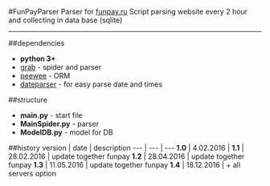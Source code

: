 #FunPayParser
Parser for [funpay.ru](http://funpay.ru)
Script parsing website every 2 hour and collecting in data base (sqlite)

---

##dependencies
* __python 3+__ 
* [grab](http://docs.grablib.org/en/latest/usage/installation.html) - spider and parser
* [peewee](http://docs.peewee-orm.com/en/latest/) - ORM
* [dateparser](https://dateparser.readthedocs.org/en/latest/) - for easy parse date and times

##structure
* __main.py__ - start file
* __MainSpider.py__ - parser
* __ModelDB.py__ - model for DB

##history
version | date | description
--- | --- | ---
__1.0__ | 4.02.2016 | 
__1.1__ | 28.02.2016 | update together funpay
__1.2__ | 28.04.2016 | update together funpay
__1.3__ | 11.05.2016 | update together funpay
__1.4__ | 18.12.2016 | + all servers option